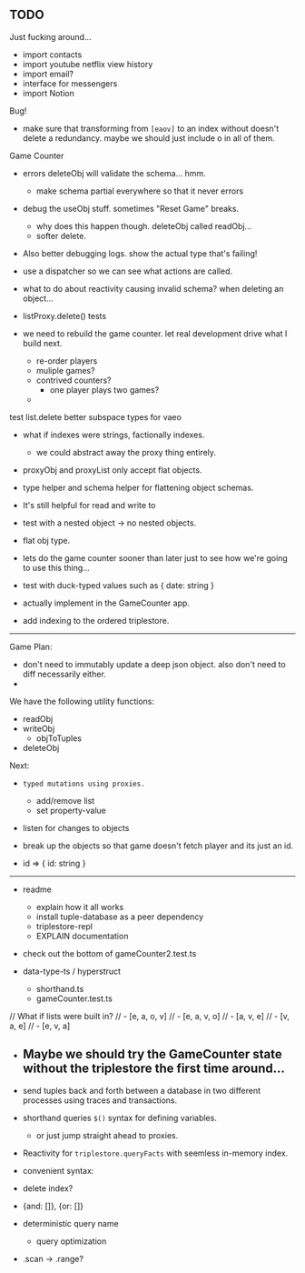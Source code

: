## TODO

Just fucking around...
- import contacts
- import youtube netflix view history
- import email?
- interface for messengers
- import Notion


Bug!
- make sure that transforming from `[eaov]` to an index without doesn't delete a redundancy. maybe we should just include o in all of them.


Game Counter
- errors deleteObj will validate the schema... hmm.
	- make schema partial everywhere so that it never errors
- debug the useObj stuff. sometimes "Reset Game" breaks.
	- why does this happen though. deleteObj called readObj...
	- softer delete.
- Also better debugging logs. show the actual type that's failing!

- use a dispatcher so we can see what actions are called.
- what to do about reactivity causing invalid schema? when deleting an object...
- listProxy.delete() tests


- we need to rebuild the game counter. let real development drive what I build next.
	- re-order players
	- muliple games?
	- contrived counters?
		- one player plays two games?
	-

test list.delete
better subspace types for vaeo

- what if indexes were strings, factionally indexes.
	- we could abstract away the proxy thing entirely.

- proxyObj and proxyList only accept flat objects.
- type helper and schema helper for flattening object schemas.
- It's still helpful for read and write to


- test with a nested object -> no nested objects.

- flat obj type.
- lets do the game counter sooner than later just to see how we're going to use this thing...

- test with duck-typed values such as { date: string }
- actually implement in the GameCounter app.

- add indexing to the ordered triplestore.

---

Game Plan:
- don't need to immutably update a deep json object. also don't need to diff necessarily either.
-

We have the following utility functions:
- readObj
- writeObj
	- objToTuples
- deleteObj

Next:
- `typed mutations using proxies.`
  - add/remove list
  - set property-value
- listen for changes to objects

- break up the objects so that game doesn't fetch player and its just an id.
- id => { id: string }



---

- readme
	- explain how it all works
	- install tuple-database as a peer dependency
	- triplestore-repl
	- EXPLAIN documentation


- check out the bottom of gameCounter2.test.ts



- data-type-ts / hyperstruct
	- shorthand.ts
	- gameCounter.test.ts

// What if lists were built in?
// - [e, a, o, v]
// - [e, a, v, o]
// - [a, v, e]
// - [v, a, e]
// - [e, v, a]


- Maybe we should try the GameCounter state without the triplestore the first time around...
	-


- send tuples back and forth between a database in two different processes using traces and transactions.
- shorthand queries `$()` syntax for defining variables.
	- or just jump straight ahead to proxies.


- Reactivity for `triplestore.queryFacts` with seemless in-memory index.

- convenient syntax:
- delete index?
- {and: []}, {or: []}

- deterministic query name
	- query optimization

- .scan -> .range?